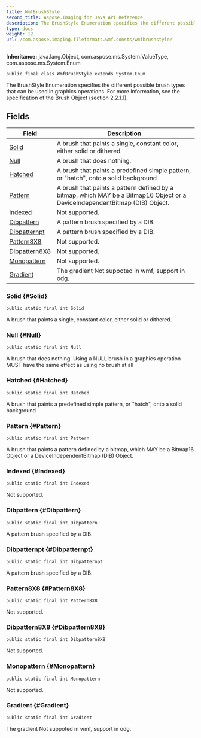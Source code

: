 ```yaml
---
title: WmfBrushStyle
second_title: Aspose.Imaging for Java API Reference
description: The BrushStyle Enumeration specifies the different possible brush types that can be used in graphics operations.
type: docs
weight: 12
url: /com.aspose.imaging.fileformats.wmf.consts/wmfbrushstyle/
---
```

**Inheritance:**
java.lang.Object, com.aspose.ms.System.ValueType, com.aspose.ms.System.Enum
```
public final class WmfBrushStyle extends System.Enum
```

The BrushStyle Enumeration specifies the different possible brush types that can be used in graphics operations. For more information, see the specification of the Brush Object (section 2.2.1.1).
## Fields

| Field | Description |
| --- | --- |
| [Solid](#Solid) | A brush that paints a single, constant color, either solid or dithered. |
| [Null](#Null) | A brush that does nothing. |
| [Hatched](#Hatched) | A brush that paints a predefined simple pattern, or "hatch", onto a solid background |
| [Pattern](#Pattern) | A brush that paints a pattern defined by a bitmap, which MAY be a Bitmap16 Object or a DeviceIndependentBitmap (DIB) Object. |
| [Indexed](#Indexed) | Not supported. |
| [Dibpattern](#Dibpattern) | A pattern brush specified by a DIB. |
| [Dibpatternpt](#Dibpatternpt) | A pattern brush specified by a DIB. |
| [Pattern8X8](#Pattern8X8) | Not supported. |
| [Dibpattern8X8](#Dibpattern8X8) | Not supported. |
| [Monopattern](#Monopattern) | Not supported. |
| [Gradient](#Gradient) | The gradient Not suppoted in wmf, support in odg. |
### Solid {#Solid}
```
public static final int Solid
```


A brush that paints a single, constant color, either solid or dithered.

### Null {#Null}
```
public static final int Null
```


A brush that does nothing. Using a NULL brush in a graphics operation MUST have the same effect as using no brush at all

### Hatched {#Hatched}
```
public static final int Hatched
```


A brush that paints a predefined simple pattern, or "hatch", onto a solid background

### Pattern {#Pattern}
```
public static final int Pattern
```


A brush that paints a pattern defined by a bitmap, which MAY be a Bitmap16 Object or a DeviceIndependentBitmap (DIB) Object.

### Indexed {#Indexed}
```
public static final int Indexed
```


Not supported.

### Dibpattern {#Dibpattern}
```
public static final int Dibpattern
```


A pattern brush specified by a DIB.

### Dibpatternpt {#Dibpatternpt}
```
public static final int Dibpatternpt
```


A pattern brush specified by a DIB.

### Pattern8X8 {#Pattern8X8}
```
public static final int Pattern8X8
```


Not supported.

### Dibpattern8X8 {#Dibpattern8X8}
```
public static final int Dibpattern8X8
```


Not supported.

### Monopattern {#Monopattern}
```
public static final int Monopattern
```


Not supported.

### Gradient {#Gradient}
```
public static final int Gradient
```


The gradient Not suppoted in wmf, support in odg.

